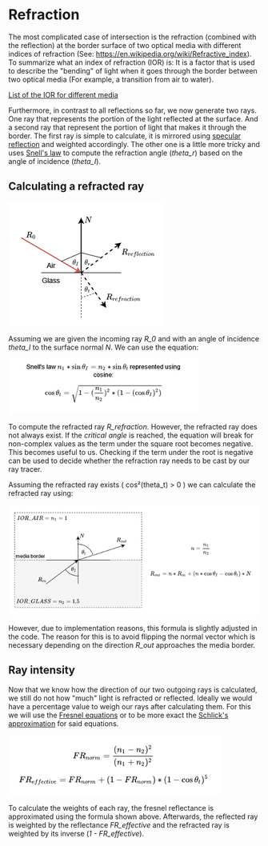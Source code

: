 # Refraction
The most complicated case of intersection is the refraction (combined with the reflection) at the border surface of
two optical media with different indices of refraction (See: https://en.wikipedia.org/wiki/Refractive_index). To summarize
what an index of refraction (IOR) is: It is a factor that is used to describe the "bending" of light when it goes through
the border between two optical media (For example, a transition from air to water).

[List of the IOR for different media](https://pixelandpoly.com/ior.html)

Furthermore, in contrast to all reflections so far, we now generate two rays. One ray that represents the portion 
of the light reflected at the surface. And a second ray that represent the portion of light that makes it through the
border. The first ray is simple to calculate, it is mirrored using [specular reflection](SpecularReflection.md) and
weighted accordingly. The other one is a little more tricky and uses [Snell's law](https://en.wikipedia.org/wiki/Snell%27s_law)
to compute the refraction angle (_theta_r_) based on the angle of incidence (_theta_I_).

## Calculating a refracted ray

![refraction](diagrams/refraction.drawio.png)

Assuming we are given the incoming ray _R_0_ and with an angle of incidence _theta_I_ to the surface normal _N_. We can
use the equation:

![refraction equation](diagrams/refractionEquation.drawio.png)

To compute the refracted ray _R_refraction_. However, the refracted ray does not always exist. If
the _critical angle_ is reached, the equation will break for non-complex values as the term under the square root becomes
negative. This becomes useful to us. Checking if the term under the root is negative can be used to decide whether the
refraction ray needs to be cast by our ray tracer.

Assuming the refracted ray exists ( cos²(theta_t) > 0 ) we can calculate the refracted ray using:

![refraction ray calculation](diagrams/refractionRayCalculation.drawio.png)

However, due to implementation reasons, this formula is slightly adjusted in the code. The reason for this is to avoid
flipping the normal vector which is necessary depending on the direction _R_out_ approaches the media border.

## Ray intensity
Now that we know how the direction of our two outgoing rays is calculated, we still do not how "much" light is refracted
or reflected. Ideally we would have a percentage value to weigh our rays after calculating them. For this we will use the
[Fresnel equations](https://en.wikipedia.org/wiki/Fresnel_equations) or to be more exact the
[Schlick's approximation](https://en.wikipedia.org/wiki/Schlick%27s_approximation) for said equations.

![refraction fresnell](diagrams/refractionFresnelEquation.drawio.png)

To calculate the weights of each ray, the fresnel reflectance is approximated using the formula shown above. Afterwards,
the reflected ray is weighted by the reflectance _FR_effective_ and the refracted ray is weighted by its inverse
(_1 - FR_effective_).